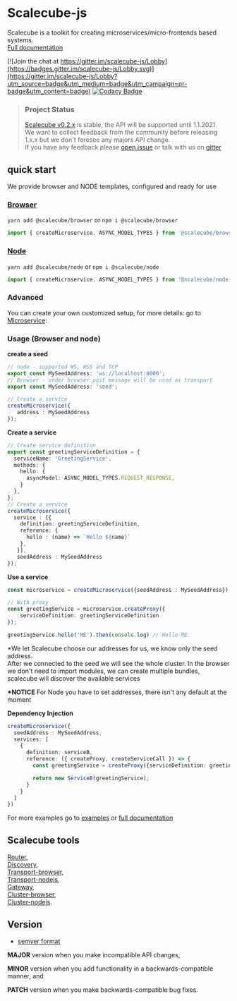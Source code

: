 # Scalecube-js

Scalecube is a toolkit for creating microservices/micro-frontends based systems.  
[Full documentation](http://scalecube.io/javascript-docs)

[![Join the chat at https://gitter.im/scalecube-js/Lobby](https://badges.gitter.im/scalecube-js/Lobby.svg)](https://gitter.im/scalecube-js/Lobby?utm_source=badge&utm_medium=badge&utm_campaign=pr-badge&utm_content=badge) [![Codacy Badge](https://api.codacy.com/project/badge/Grade/39bc4219854c4de09abf28a920a474ad)](https://www.codacy.com/app/ido/scalecube-js?utm_source=github.com&utm_medium=referral&utm_content=scalecube/scalecube-js&utm_campaign=Badge_Grade)

> ### Project Status
>
> [Scalecube v0.2.x](https://github.com/scalecube/scalecube-js/issues/30) is stable, the API will be supported until 1.1.2021.  
> We want to collect feedback from the community before releasing 1.x.x but we don't foresee any majors API change.  
> If you have any feedback please [open issue](https://github.com/scalecube/scalecube-js/issues) or talk with us on [gitter](https://gitter.im/scalecube-js/Lobby)

## quick start

We provide browser and NODE templates, configured and ready for use

### [Browser](packages/browser/README.md)

`yarn add @scalecube/browser` or `npm i @scalecube/browser`

```typescript
import { createMicroservice, ASYNC_MODEL_TYPES } from '@scalecube/browser';
```

### [Node](packages/node/README.md)

`yarn add @scalecube/node` or `npm i @scalecube/node`

```typescript
import { createMicroservice, ASYNC_MODEL_TYPES } from '@scalecube/node';
```

### Advanced

You can create your own customized setup, for more details: go to [Microservice](packages/scalecube-microservice/README.md): 

### Usage (Browser and node)

**create a seed**

```typescript
// node - supported WS, WSS and TCP
export const MySeedAddress: 'ws://localhost:8000';
// Browser - under browser post message will be used as transport
export const MySeedAddress: 'seed';

// Create a service
createMicroservice({
   address : MySeedAddress
});
```

**Create a service**

```typescript
// Create service definition
export const greetingServiceDefinition = {
  serviceName: 'GreetingService',
  methods: { 
    hello: {
      asyncModel: ASYNC_MODEL_TYPES.REQUEST_RESPONSE,
    }
  },
};
// Create a service
createMicroservice({
  service : [{
    definition: greetingServiceDefinition,
    reference: {
      hello : (name) => `Hello ${name}`
    }, 
   }],
   seedAddress : MySeedAddress
});
```

**Use a service**

```typescript
const microservice = createMicroservice({seedAddress : MySeedAddress})

// With proxy
const greetingService = microservice.createProxy({
    serviceDefinition: greetingServiceDefinition
});

greetingService.hello('ME').then(console.log) // Hello ME
```

\*We let Scalecube choose our addresses for us, we know only the seed address.  
After we connected to the seed we will see the whole cluster.
In the browser we don't need to import modules, we can create multiple bundles, scalecube will discover the available services

**\*NOTICE** For Node you have to set addresses, there isn't any default at the moment

**Dependency Injection**

```typescript
createMicroservice({
  seedAddress : MySeedAddress,
  services: [
    {
      definition: serviceB,
      reference: ({ createProxy, createServiceCall }) => {
        const greetingService = createProxy({serviceDefinition: greetingServiceDefinition });

        return new ServiceB(greetingService);
      }
    }    
  ]
})
```

For more examples go to [examples](packages/examples) or [full documentation](http://scalecube.io/javascript-docs)

## Scalecube tools

[Router](packages/routers/README.md),  
[Discovery](packages/scalecube-discovery/README.md),  
[Transport-browser](packages/transport-browser/README.md),  
[Transport-nodejs](packages/transport-nodejs/README.md),  
[Gateway](packages/rsocket-ws-gateway/README.md),  
[Cluster-browser](packages/cluster-browser/README.md),  
[Cluster-nodejs](packages/cluster-nodejs/README.md).

## Version

-   [semver format](http://semver.org/)

**MAJOR** version when you make incompatible API changes,

**MINOR** version when you add functionality in a backwards-compatible manner, and

**PATCH** version when you make backwards-compatible bug fixes.
